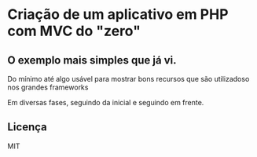 # Criação de um aplicativo em PHP com MVC do "zero"

## O exemplo mais simples que já vi.

Do mínimo até algo usável para mostrar bons recursos que são utilizadoso nos grandes frameworks

Em diversas fases, seguindo da inicial e seguindo em frente.

## Licença

MIT

